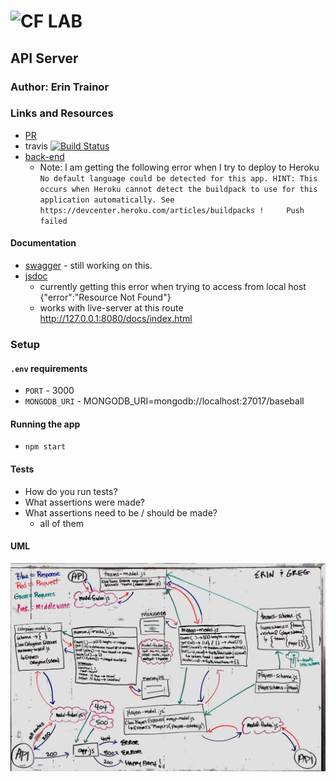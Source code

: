 ![CF](http://i.imgur.com/7v5ASc8.png) LAB
=================================================

## API Server

### Author: Erin Trainor

### Links and Resources
* [PR](https://github.com/401-advanced-javascript-401d29/lab-09/pull/2)
* travis [![Build Status](https://www.travis-ci.com/401-advanced-javascript-401d29/lab-09.svg?branch=master)](https://www.travis-ci.com/401-advanced-javascript-401d29/lab-09)
* [back-end](https://api-server-401javascript.herokuapp.com/)
  * Note: I am getting the following error when I try to deploy to Heroku
  `No default language could be detected for this app.
			HINT: This occurs when Heroku cannot detect the buildpack to use for this application automatically.
			See https://devcenter.heroku.com/articles/buildpacks
 !     Push failed` 
<!-- * [front-end](http://xyz.com) (when applicable) -->

#### Documentation
* [swagger](http://xyz.com) - still working on this.
* [jsdoc](localhost:3000/docs)
  * currently getting this error when trying to access from local host {"error":"Resource Not Found"}
  * works with live-server at this route http://127.0.0.1:8080/docs/index.html

<!-- ### Modules
#### `modulename.js`
##### Exported Values and Methods

###### `foo(thing) -> string`
Usage Notes or examples

###### `bar(array) -> array`
Usage Notes or examples -->

### Setup
#### `.env` requirements
* `PORT` - 3000
* `MONGODB_URI` - MONGODB_URI=mongodb://localhost:27017/baseball

#### Running the app
* `npm start`
<!-- * Endpoint: `/foo/bar/`
  * Returns a JSON object with abc in it.
* Endpoint: `/bing/zing/`
  * Returns a JSON object with xyz in it. -->
  
#### Tests
* How do you run tests?
* What assertions were made?
* What assertions need to be / should be made?
  * all of them

#### UML
![UML Image](assets/uml.jpg)
